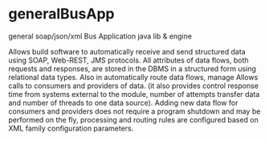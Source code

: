 # generalBusApp
general soap/json/xml Bus Application java lib & engine

Allows build software to automatically receive and send
structured data using SOAP, Web-REST, JMS protocols.
All attributes of data flows, both requests and responses, are stored in the DBMS in a structured form using relational data types.
Also in automatically route data flows, manage
Allows calls to consumers and providers of data. (it also provides control
response time from systems external to the module, number of attempts
transfer data and number of threads to one data source).
Adding new data flow for consumers and providers does not require a program shutdown and may
be performed on the fly, processing and routing rules are configured
based on XML family configuration parameters.
